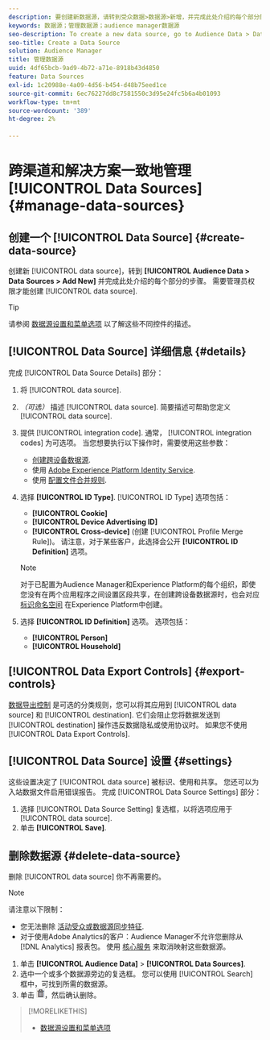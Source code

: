 ```yaml
---
description: 要创建新数据源，请转到受众数据>数据源>新增，并完成此处介绍的每个部分的步骤。 创建数据源需要管理员权限。
keywords: 数据源；管理数据源；audience manager数据源
seo-description: To create a new data source, go to Audience Data > Data Sources > Add New and complete the steps for each section described here. Administrator permissions are required to create a data source.
seo-title: Create a Data Source
solution: Audience Manager
title: 管理数据源
uuid: 4df65bcb-9ad9-4b72-a71e-8918b43d4850
feature: Data Sources
exl-id: 1c20988e-4a09-4d56-b454-d48b75eed1ce
source-git-commit: 6ec76227dd8c7581550c3d95e24fc5b6a4b01093
workflow-type: tm+mt
source-wordcount: '389'
ht-degree: 2%

---
```


# 跨渠道和解决方案一致地管理 [!UICONTROL Data Sources] {#manage-data-sources}

## 创建一个 [!UICONTROL Data Source] {#create-data-source}

创建新 [!UICONTROL data source]，转到 **[!UICONTROL Audience Data > Data Sources > Add New]** 并完成此处介绍的每个部分的步骤。 需要管理员权限才能创建 [!UICONTROL data source].

<!-- create-datasource.xml -->

>[!TIP]
>
>请参阅 [数据源设置和菜单选项](../features/datasources-list-and-settings.md#settings-menu-options) 以了解这些不同控件的描述。

## [!UICONTROL Data Source] 详细信息 {#details}

完成 [!UICONTROL Data Source Details] 部分：

1. 将 [!UICONTROL data source].
1. *（可选）* 描述 [!UICONTROL data source]. 简要描述可帮助您定义 [!UICONTROL data source].
1. 提供 [!UICONTROL integration code]. 通常， [!UICONTROL integration codes] 为可选项。 当您想要执行以下操作时，需要使用这些参数：

   * [创建跨设备数据源](../features/profile-merge-rules/merge-rules-start.md#create-data-source).
   * 使用 [Adobe Experience Platform Identity Service](https://experienceleague.adobe.com/docs/id-service/using/home.html).
   * 使用 [配置文件合并规则](../features/profile-merge-rules/merge-rules-start.md).

1. 选择 **[!UICONTROL ID Type]**. [!UICONTROL ID Type] 选项包括：

   * **[!UICONTROL Cookie]**
   * **[!UICONTROL Device Advertising ID]**
   * **[!UICONTROL Cross-device]** (创建 [!UICONTROL Profile Merge Rule])。 请注意，对于某些客户，此选择会公开 **[!UICONTROL ID Definition]** 选项。

   >[!NOTE]
   >
   >对于已配置为Audience Manager和Experience Platform的每个组织，即使您没有在两个应用程序之间设置区段共享，在创建跨设备数据源时，也会对应 [标识命名空间](https://experienceleague.adobe.com/docs/experience-platform/identity/namespaces.html#manage-namespaces) 在Experience Platform中创建。

1. 选择 **[!UICONTROL ID Definition]** 选项。 选项包括：

   * **[!UICONTROL Person]**
   * **[!UICONTROL Household]**

## [!UICONTROL Data Export Controls] {#export-controls}

[数据导出控制](../features/data-export-controls.md) 是可选的分类规则，您可以将其应用到 [!UICONTROL data source] 和 [!UICONTROL destination]. 它们会阻止您将数据发送到 [!UICONTROL destination] 操作违反数据隐私或使用协议时。 如果您不使用 [!UICONTROL Data Export Controls].

## [!UICONTROL Data Source] 设置 {#settings}

这些设置决定了 [!UICONTROL data source] 被标识、使用和共享。 您还可以为入站数据文件启用错误报告。 完成 [!UICONTROL Data Source Settings] 部分：

1. 选择 [!UICONTROL Data Source Setting] 复选框，以将选项应用于 [!UICONTROL data source].
2. 单击 **[!UICONTROL Save]**.

## 删除数据源 {#delete-data-source}

<!-- t_datasource_delete.xml -->

删除 [!UICONTROL data source] 你不再需要的。

>[!NOTE]
>
>请注意以下限制：
>
>* 您无法删除 [活动受众或数据源同步特征](../features/traits/client-activity-synced-audience-traits.md).
>* 对于使用Adobe Analytics的客户：Audience Manager不允许您删除从 [!DNL Analytics] 报表包。 使用 [核心服务](https://experienceleague.adobe.com/docs/core-services/interface/about-core-services/core-services-landing.html) 来取消映射这些数据源。


1. 单击 **[!UICONTROL Audience Data]** > **[!UICONTROL Data Sources]**.
1. 选中一个或多个数据源旁边的复选框。
您可以使用 [!UICONTROL Search] 框中，可找到所需的数据源。
1. 单击  ![](assets/icon_trash.png)，然后确认删除。


>[!MORELIKETHIS]
>
>* [数据源设置和菜单选项](../features/datasources-list-and-settings.md#settings-menu-options)

